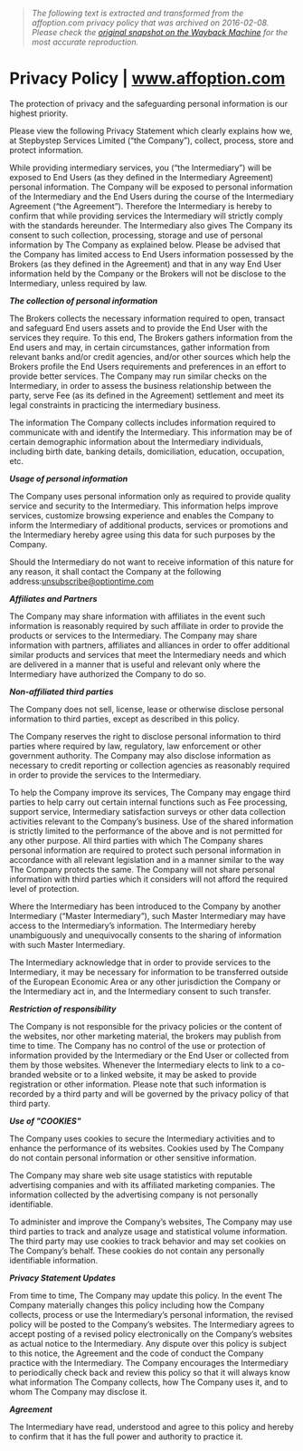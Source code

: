 > *The following text is extracted and transformed from the affoption.com privacy policy that was archived on 2016-02-08. Please check the [original snapshot on the Wayback Machine](https://web.archive.org/web/20160208195858id_/http%3A//affoption.com/privacy-policy.html) for the most accurate reproduction.*

# Privacy Policy | www.affoption.com

The protection of privacy and the safeguarding personal information is our highest priority.

Please view the following Privacy Statement which clearly explains how we, at Stepbystep Services Limited (“the Company”), collect, process, store and protect information.

While providing intermediary services, you (“the Intermediary”) will be exposed to End Users (as they defined in the Intermediary Agreement) personal information. The Company will be exposed to personal information of the Intermediary and the End Users during the course of the Intermediary Agreement (“the Agreement”). Therefore the Intermediary is hereby to confirm that while providing services the Intermediary will strictly comply with the standards hereunder. The Intermediary also gives The Company its consent to such collection, processing, storage and use of personal information by The Company as explained below. Please be advised that the Company has limited access to End Users information possessed by the Brokers (as they defined in the Agreement) and that in any way End User information held by the Company or the Brokers will not be disclose to the Intermediary, unless required by law.

**_The collection of personal information_**

The Brokers collects the necessary information required to open, transact and safeguard End users assets and to provide the End User with the services they require. To this end, The Brokers gathers information from the End users and may, in certain circumstances, gather information from relevant banks and/or credit agencies, and/or other sources which help the Brokers profile the End Users requirements and preferences in an effort to provide better services. The Company may run similar checks on the Intermediary, in order to assess the business relationship between the party, serve Fee (as its defined in the Agreement) settlement and meet its legal constraints in practicing the intermediary business.

The information The Company collects includes information required to communicate with and identify the Intermediary. This information may be of certain demographic information about the Intermediary individuals, including birth date, banking details, domiciliation, education, occupation, etc.

**_Usage of personal information_**

The Company uses personal information only as required to provide quality service and security to the Intermediary. This information helps improve services, customize browsing experience and enables the Company to inform the Intermediary of additional products, services or promotions and the Intermediary hereby agree using this data for such purposes by the Company.

Should the Intermediary do not want to receive information of this nature for any reason, it shall contact the Company at the following address:[unsubscribe@optiontime.com](mailto:unsubscribe%40optiontime.com)

**_Affiliates and Partners_**

The Company may share information with affiliates in the event such information is reasonably required by such affiliate in order to provide the products or services to the Intermediary. The Company may share information with partners, affiliates and alliances in order to offer additional similar products and services that meet the Intermediary needs and which are delivered in a manner that is useful and relevant only where the Intermediary have authorized the Company to do so.

**_Non-affiliated third parties_**

The Company does not sell, license, lease or otherwise disclose personal information to third parties, except as described in this policy.

The Company reserves the right to disclose personal information to third parties where required by law, regulatory, law enforcement or other government authority. The Company may also disclose information as necessary to credit reporting or collection agencies as reasonably required in order to provide the services to the Intermediary.

To help the Company improve its services, The Company may engage third parties to help carry out certain internal functions such as Fee processing, support service, Intermediary satisfaction surveys or other data collection activities relevant to the Company’s business. Use of the shared information is strictly limited to the performance of the above and is not permitted for any other purpose. All third parties with which The Company shares personal information are required to protect such personal information in accordance with all relevant legislation and in a manner similar to the way The Company protects the same. The Company will not share personal information with third parties which it considers will not afford the required level of protection.

Where the Intermediary has been introduced to the Company by another Intermediary (“Master Intermediary”), such Master Intermediary may have access to the Intermediary’s information. The Intermediary hereby unambiguously and unequivocally consents to the sharing of information with such Master Intermediary.

The Intermediary acknowledge that in order to provide services to the Intermediary, it may be necessary for information to be transferred outside of the European Economic Area or any other jurisdiction the Company or the Intermediary act in, and the Intermediary consent to such transfer.

**_Restriction of responsibility_**

The Company is not responsible for the privacy policies or the content of the websites, nor other marketing material, the brokers may publish from time to time. The Company has no control of the use or protection of information provided by the Intermediary or the End User or collected from them by those websites. Whenever the Intermediary elects to link to a co-branded website or to a linked website, it may be asked to provide registration or other information. Please note that such information is recorded by a third party and will be governed by the privacy policy of that third party.

**_Use of "COOKIES"_**

The Company uses cookies to secure the Intermediary activities and to enhance the performance of its websites. Cookies used by The Company do not contain personal information or other sensitive information.

The Company may share web site usage statistics with reputable advertising companies and with its affiliated marketing companies. The information collected by the advertising company is not personally identifiable.

To administer and improve the Company’s websites, The Company may use third parties to track and analyze usage and statistical volume information. The third party may use cookies to track behavior and may set cookies on The Company’s behalf. These cookies do not contain any personally identifiable information.

**_Privacy Statement Updates_**

From time to time, The Company may update this policy. In the event The Company materially changes this policy including how the Company collects, process or use the Intermediary’s personal information, the revised policy will be posted to the Company’s websites. The Intermediary agrees to accept posting of a revised policy electronically on the Company’s websites as actual notice to the Intermediary. Any dispute over this policy is subject to this notice, the Agreement and the code of conduct the Company practice with the Intermediary. The Company encourages the Intermediary to periodically check back and review this policy so that it will always know what information The Company collects, how The Company uses it, and to whom The Company may disclose it.

**_Agreement_**

The Intermediary have read, understood and agree to this policy and hereby to confirm that it has the full power and authority to practice it.
